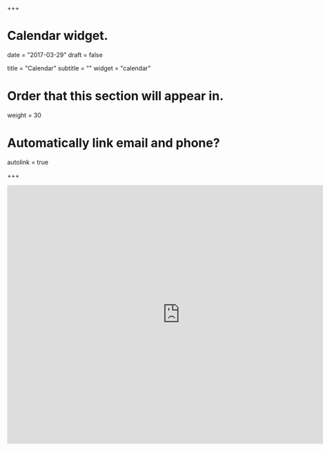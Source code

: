 +++
# Calendar widget.

date = "2017-03-29"
draft = false

title = "Calendar"
subtitle = ""
widget = "calendar"

# Order that this section will appear in.
weight = 30

# Automatically link email and phone?
autolink = true

+++

<iframe src="https://calendar.google.com/calendar/embed?height=600&amp;wkst=1&amp;bgcolor=%23FFFFFF&amp;src=ruben.g.martins%40gmail.com&amp;color=%23182C57&amp;ctz=America%2FNew_York" style="border-width:0" width="800" height="600" frameborder="0" scrolling="no"></iframe>
